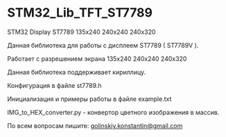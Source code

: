 # STM32_Lib_TFT_ST7789
STM32 Display ST7789 135x240  240x240  240x320

Данная библиотека для работы с дисплеем ST7789 ( ST7789V ).

Работает с разрешением экрана 135x240  240x240  240x320

Данная библиотека поддерживает кириллицу.

Конфигурация в файле st7789.h

Инициализация и примеры работы в файле example.txt

IMG_to_HEX_converter.py - конвертор цветного изображения в массив.

По всем вопросам пишите: golinskiy.konstantin@gmail.com
